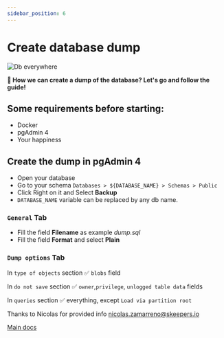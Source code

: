 ```yaml
---
sidebar_position: 6
---
```


# Create database dump

![Db everywhere](/img/db_backup_meme.jpg)

**👋 How we can create a dump of the database? Let's go and follow the guide!**

## Some requirements before starting:

- Docker
- pgAdmin 4
- Your happiness

## Create the dump in pgAdmin 4

- Open your database
- Go to your schema `Databases > ${DATABASE_NAME} > Schemas > Public`
- Click Right on it and Select **Backup**
- `DATABASE_NAME` variable can be replaced by any db name.

### **`General` Tab**

- Fill the field **Filename** as example _dump.sql_
- Fill the field **Format** and select **Plain**

### **`Dump options` Tab**

In `type of objects` section ✅ `blobs` field

In `do not save` section ✅ `owner`,`privilege`, `unlogged table data` fields

In `queries` section ✅ everything, except `Load via partition root`

Thanks to Nicolas for provided info nicolas.zamarreno@skeepers.io

[Main docs](/docs/intro)

